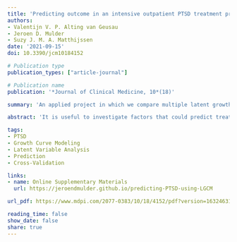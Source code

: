 ```yaml
---
title: 'Predicting outcome in an intensive outpatient PTSD treatment program using daily measures'
authors:
- Valentijn V. P. Alting van Geusau
- Jeroen D. Mulder
- Suzy J. M. A. Matthijssen
date: '2021-09-15'
doi: 10.3390/jcm10184152

# Publication type
publication_types: ["article-journal"]

# Publication name
publication: '*Journal of Clinical Medicine, 10*(18)'

summary: 'An applied project in which we compare multiple latent growth curve models using $k$-fold cross-validation to predict PTSD after an intensive PTSD treatment program.' 

abstract: 'It is useful to investigate factors that could predict treatment outcomes for PTSD. The current study aims to investigate the relationship between daily measured PTSD symptoms during an intensive six-day treatment program and overall post-treatment outcomes. The treatment program combines eye movement desensitization with reprocessing and prolonged exposure, as well as physical activity and psychoeducation. It was expected that for the entire duration of treatment, as well as the first half of the treatment, a greater decline in daily PTSD symptoms would be a predictor for a greater decline in PTSD symptoms at a four-week follow-up. Data from 109 PTSD-patients (87.2% female, mean age = 36.9, SD = 11.5) were used. PTSD symptoms were measured with the CAPS-5 and the self-reported PTSD checklist for DSM-5 (PCL-5). Daily PTSD symptoms were measured with an abbreviated version of the PCL-5 (8-item PCL). Latent growth curve models were used to describe changes in daily PTSD symptoms and predict treatment outcome. Results show that a greater decline in daily PTSD symptoms measured by the 8-item PCL predicts better treatment outcome (CAPS-5 and PCL-5), but that a patient’s PTSD symptoms on the first day of treatment has no predictive effect. A decline in PTSD symptoms only during the first half of treatment was also found to predict treatment outcomes. Future research should be focused on replicating the results of the current study.'

tags: 
- PTSD 
- Growth Curve Modeling
- Latent Variable Analysis
- Prediction
- Cross-Validation

links:
- name: Online Supplementary Materials
  url: https://jeroendmulder.github.io/predicting-PTSD-using-LGCM

url_pdf: https://www.mdpi.com/2077-0383/10/18/4152/pdf?version=1632463162

reading_time: false
show_date: false
share: true
---
```

